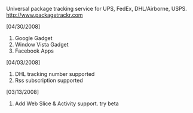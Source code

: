 Universal package tracking service for UPS, FedEx, DHL/Airborne, USPS. http://www.packagetrackr.com

[04/30/2008]
  1. Google Gadget
  1. Window Vista Gadget
  1. Facebook Apps

[04/03/2008]
  1. DHL tracking number supported
  1. Rss subscription supported

[03/13/2008]
  1. Add Web Slice & Activity support. try beta